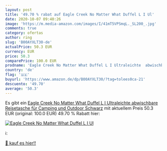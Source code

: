 ```yaml
---
layout: post
title: '49.70 % rabat auf Eagle Creek No Matter What Duffel L I Ul'
date: 2020-10-07 09:40:26
image: 'https://m.media-amazon.com/images/I/41mT5VPSmqL._SL200_.jpg'
comments: true
category: ofertas
author: ring
slug: 'B00AYXLT30-de'
actualPrice: 50.3 EUR
currency: EUR
price: 50.3
comparePrice: 100.0 EUR
prodname: 'Eagle Creek No Matter What Duffel L I Ultraleichte  abwischbare Reisetasche für Camping und Outdoor  Schwarz'
country: 'de'
flag: '🇩🇪'
buyurl: 'https://www.amazon.de/dp/B00AYXLT30/?tag=tolees0ca-21'
descuento: '49.70'
average: '50.3'
---
```


Es gibt ein [Eagle Creek No Matter What Duffel L I Ultraleichte  abwischbare Reisetasche für Camping und Outdoor  Schwarz](https://www.amazon.de/dp/B00AYXLT30/?tag=tolees0ca-21) mit aktuellem Preis 50.3 EUR (original: 100.0 EUR) 49.70 % Rabatt hier:

[![Eagle Creek No Matter What Duffel L I Ul](https://m.media-amazon.com/images/I/41mT5VPSmqL._SL200_.jpg)](https://www.amazon.de/dp/B00AYXLT30/?tag=tolees0ca-21)

ℹ️:


[🛒 kauf es hier!!](https://www.amazon.de/dp/B00AYXLT30/?tag=tolees0ca-21)
